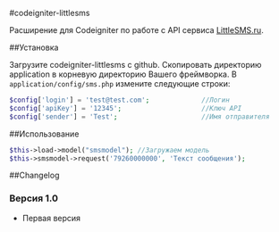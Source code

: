 #codeigniter-littlesms

Расширение для Codeigniter по работе с API сервиса [LittleSMS.ru].

##Установка

Загрузите codeigniter-littlesms с github.
Скопировать директорию application в корневую директорию Вашего фреймворка.
В ```application/config/sms.php``` измените следующие строки:

```php
$config['login'] = 'test@test.com'; 			//Логин
$config['apiKey'] = '12345';					//Ключ API
$config['sender'] = 'Test';						//Имя отправителя
```

##Использование

```php
$this->load->model("smsmodel"); //Загружаем модель
$this->smsmodel->request('79260000000', 'Текст сообщения');
```
##Changelog

### Версия 1.0

- Первая версия

[LittleSMS.ru]: http://littlesms.ru
[1]: http://littlesms.ru/doc
